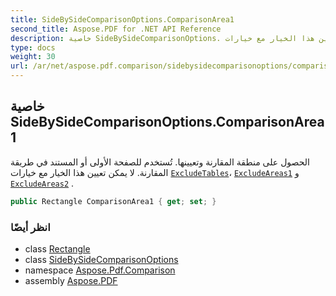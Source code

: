 ```yaml
---
title: SideBySideComparisonOptions.ComparisonArea1
second_title: Aspose.PDF for .NET API Reference
description: خاصية SideBySideComparisonOptions. الحصول على منطقة المقارنة وتعيينها. تُستخدم للصفحة الأولى أو المستند في طريقة المقارنة. لا يمكن تعيين هذا الخيار مع خيارات ExcludeTables و ExcludeAreas1 و ExcludeAreas2
type: docs
weight: 30
url: /ar/net/aspose.pdf.comparison/sidebysidecomparisonoptions/comparisonarea1/
---
```

## خاصية SideBySideComparisonOptions.ComparisonArea1

الحصول على منطقة المقارنة وتعيينها. تُستخدم للصفحة الأولى أو المستند في طريقة المقارنة. لا يمكن تعيين هذا الخيار مع خيارات [`ExcludeTables`](../excludetables/)، [`ExcludeAreas1`](../excludeareas1/) و [`ExcludeAreas2`](../excludeareas2/) .

```csharp
public Rectangle ComparisonArea1 { get; set; }
```

### انظر أيضًا

* class [Rectangle](../../../aspose.pdf/rectangle/)
* class [SideBySideComparisonOptions](../)
* namespace [Aspose.Pdf.Comparison](../../../aspose.pdf.comparison/)
* assembly [Aspose.PDF](../../../)
